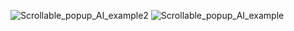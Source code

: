 ![Scrollable_popup_AI_example2](https://github.com/user-attachments/assets/ab06d998-413f-4e58-bcce-36ea7093a1d8) ![Scrollable_popup_AI_example](https://github.com/user-attachments/assets/3db0d51b-b598-42ab-9bb7-567a8e18d646)

